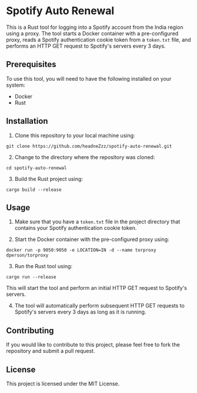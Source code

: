 # Spotify Auto Renewal

This is a Rust tool for logging into a Spotify account from the India region using a proxy. 
The tool starts a Docker container with a pre-configured proxy, reads a Spotify authentication cookie token from a `token.txt` file, and performs an HTTP GET request to Spotify's servers every 3 days.

## Prerequisites

To use this tool, you will need to have the following installed on your system:

- Docker
- Rust

## Installation

1. Clone this repository to your local machine using:

```
git clone https://github.com/headneZzz/spotify-auto-renewal.git
```

2. Change to the directory where the repository was cloned:

```
cd spotify-auto-renewal
```

3. Build the Rust project using:

```
cargo build --release
```

## Usage

1. Make sure that you have a `token.txt` file in the project directory that contains your Spotify authentication cookie token.

2. Start the Docker container with the pre-configured proxy using:

```
docker run -p 9050:9050 -e LOCATION=IN -d --name torproxy dperson/torproxy
```

3. Run the Rust tool using:

```
cargo run --release
```

This will start the tool and perform an initial HTTP GET request to Spotify's servers.

4. The tool will automatically perform subsequent HTTP GET requests to Spotify's servers every 3 days as long as it is running.

## Contributing

If you would like to contribute to this project, please feel free to fork the repository and submit a pull request.

## License

This project is licensed under the MIT License.